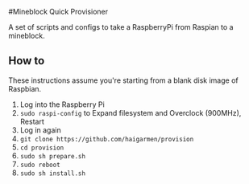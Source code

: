 #Mineblock Quick Provisioner

A set of scripts and configs to take a RaspberryPi from Raspian to a mineblock.

How to
---

These instructions assume you're starting from a blank disk image of Raspbian.

1. Log into the Raspberry Pi
2. `sudo raspi-config` to Expand filesystem and Overclock (900MHz), Restart
3. Log in again
4. `git clone https://github.com/haigarmen/provision`
5. `cd provision`
6. `sudo sh prepare.sh`
7. `sudo reboot`
8. `sudo sh install.sh`